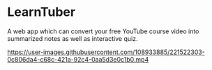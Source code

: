 # LearnTuber
A web app which can convert your free YouTube course video into summarized notes as well as interactive quiz.


https://user-images.githubusercontent.com/108933885/221522303-0c806da4-c68c-421a-92c4-0aa5d3e0c1b0.mp4

